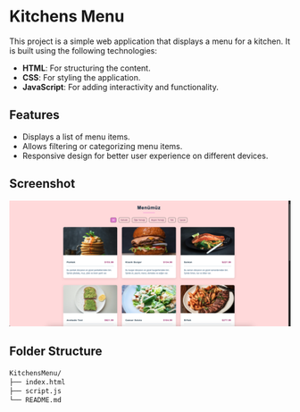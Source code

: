 # Kitchens Menu

This project is a simple web application that displays a menu for a kitchen. It is built using the following technologies:

- **HTML**: For structuring the content.
- **CSS**: For styling the application.
- **JavaScript**: For adding interactivity and functionality.

## Features

- Displays a list of menu items.
- Allows filtering or categorizing menu items.
- Responsive design for better user experience on different devices.

## Screenshot

![Kitchens Menu Screenshot](./ss2.png)


## Folder Structure

```
KitchensMenu/
├── index.html
├── script.js
└── README.md
```
